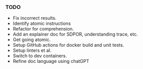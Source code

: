 
### TODO

- Fix incorrect results.
- Identify atomic instructions
- Refactor for comprehension.
- Add an explainer doc for SDPOR, understanding trace, etc.
- Get going atomic.
- Setup GitHub actions for docker build and unit tests.
- Setup linters et al.
- Switch to dev containers.
- Refine doc language using chatGPT